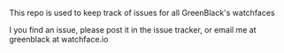 This repo is used to keep track of issues for all GreenBlack's watchfaces


I you find an issue, please post it in the issue tracker, or email me at greenblack at watchface.io
